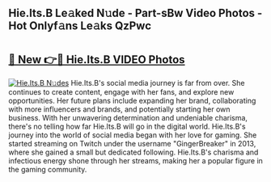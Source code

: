 ## Hie.Its.B Le𝚊ked N𝚞de - Part-sBw Video Photos - Hot Onlyf𝚊ns Le𝚊ks QzPwc

# <h2><a href="http://ab3658.deff.icu/?id=Hie.Its.B">🔗 New 👉🔴 Hie.Its.B VIDEO Photos</a></h2>

[![Hie.Its.B N𝚞des](https://i.imgur.com/rIISA9y.gif)](http://ab3658.deff.icu/?id=Hie.Its.B)
Hie.Its.B's social media journey is far from over. She continues to create content, engage with her fans, and explore new opportunities. Her future plans include expanding her brand, collaborating with more influencers and brands, and potentially starting her own business. With her unwavering determination and undeniable charisma, there's no telling how far Hie.Its.B will go in the digital world. Hie.Its.B's journey into the world of social media began with her love for gaming. She started streaming on Twitch under the username "GingerBreaker" in 2013, where she gained a small but dedicated following. Hie.Its.B's charisma and infectious energy shone through her streams, making her a popular figure in the gaming community.
